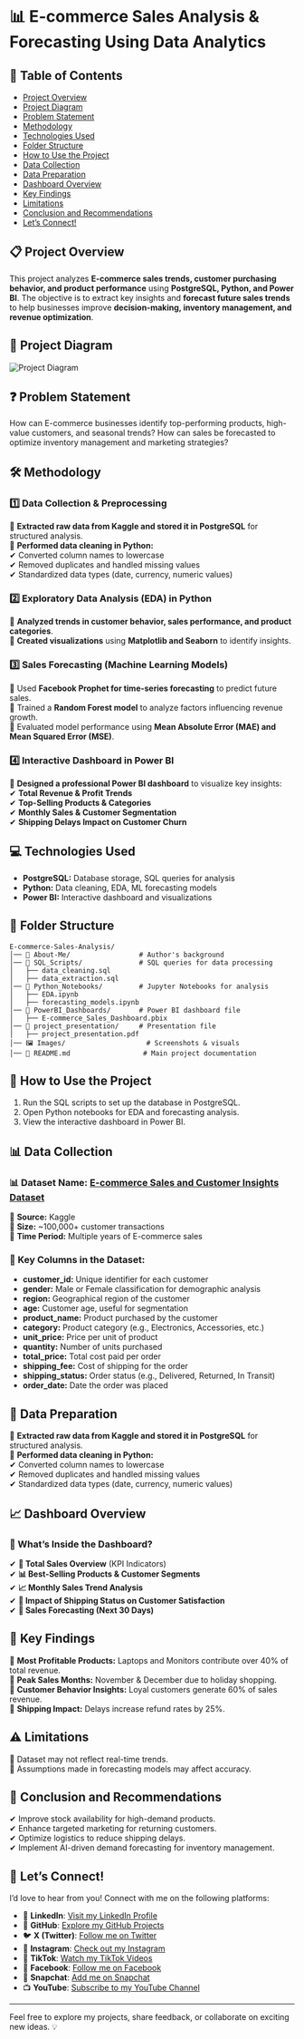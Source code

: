 # 📊 E-commerce Sales Analysis & Forecasting Using Data Analytics  

## 📑 Table of Contents
- [Project Overview](#project-overview)
- [Project Diagram](#project-diagram)
- [Problem Statement](#problem-statement)
- [Methodology](#methodology)
- [Technologies Used](#technologies-used)
- [Folder Structure](#folder-structure)
- [How to Use the Project](#how-to-use-the-project)
- [Data Collection](#data-collection)
- [Data Preparation](#data-preparation)
- [Dashboard Overview](#dashboard-overview)
- [Key Findings](#key-findings)
- [Limitations](#limitations)
- [Conclusion and Recommendations](#conclusion-and-recommendations)
- [Let’s Connect!](#lets-connect)

## 📋 Project Overview  <a id="project-overview"></a>
This project analyzes **E-commerce sales trends, customer purchasing behavior, and product performance** using **PostgreSQL, Python, and Power BI**. The objective is to extract key insights and **forecast future sales trends** to help businesses improve **decision-making, inventory management, and revenue optimization**.  

## 📌 Project Diagram  <a id="project-diagram"></a>
![Project Diagram](https://github.com/TayyabInsights/PostgreSQL-Data-Analysis-Project/blob/main/E-commerce-Sales-Analysis-%26-Forecasting-Using-Data-Analytics-Project%20/Images/diagram.png)

## ❓ Problem Statement  <a id="problem-statement"></a>
How can E-commerce businesses identify top-performing products, high-value customers, and seasonal trends? How can sales be forecasted to optimize inventory management and marketing strategies?

## 🛠 Methodology  <a id="methodology"></a>
### 1️⃣ Data Collection & Preprocessing  
📌 **Extracted raw data from Kaggle and stored it in PostgreSQL** for structured analysis.  
📌 **Performed data cleaning in Python:**  
   ✔ Converted column names to lowercase  
   ✔ Removed duplicates and handled missing values  
   ✔ Standardized data types (date, currency, numeric values)  

### 2️⃣ Exploratory Data Analysis (EDA) in Python  
📌 **Analyzed trends in customer behavior, sales performance, and product categories**.  
📌 **Created visualizations** using **Matplotlib and Seaborn** to identify insights.  

### 3️⃣ Sales Forecasting (Machine Learning Models)  
📌 Used **Facebook Prophet for time-series forecasting** to predict future sales.  
📌 Trained a **Random Forest model** to analyze factors influencing revenue growth.  
📌 Evaluated model performance using **Mean Absolute Error (MAE) and Mean Squared Error (MSE)**.  

### 4️⃣ Interactive Dashboard in Power BI  
📌 **Designed a professional Power BI dashboard** to visualize key insights:  
✔ **Total Revenue & Profit Trends**  
✔ **Top-Selling Products & Categories**  
✔ **Monthly Sales & Customer Segmentation**  
✔ **Shipping Delays Impact on Customer Churn**  

## 💻 Technologies Used  <a id="technologies-used"></a>
- **PostgreSQL:** Database storage, SQL queries for analysis  
- **Python:** Data cleaning, EDA, ML forecasting models  
- **Power BI:** Interactive dashboard and visualizations  

## 📂 Folder Structure  <a id="folder-structure"></a>
```
E-commerce-Sales-Analysis/
│── 📄 About-Me/                 # Author's background
│── 📄 SQL_Scripts/              # SQL queries for data processing
│   ├── data_cleaning.sql
│   ├── data_extraction.sql
│── 📄 Python_Notebooks/         # Jupyter Notebooks for analysis
│   ├── EDA.ipynb
│   ├── forecasting_models.ipynb
│── 📄 PowerBI_Dashboards/       # Power BI dashboard file
│   ├── E-commerce_Sales_Dashboard.pbix
│── 📄 project_presentation/     # Presentation file
│   ├── project_presentation.pdf
│── 🖼️ Images/                    # Screenshots & visuals
│── 📝 README.md                  # Main project documentation
```

## 📝 How to Use the Project  <a id="how-to-use-the-project"></a>
1. Run the SQL scripts to set up the database in PostgreSQL.
2. Open Python notebooks for EDA and forecasting analysis.
3. View the interactive dashboard in Power BI.

## 📊 Data Collection  <a id="data-collection"></a>
### 📊 Dataset Name: [E-commerce Sales and Customer Insights Dataset](https://www.kaggle.com/datasets/refiaozturk/e-commerce-sales)  
📌 **Source:** Kaggle  
📌 **Size:** ~100,000+ customer transactions  
📌 **Time Period:** Multiple years of E-commerce sales  

### 📝 Key Columns in the Dataset:  
- **customer_id:** Unique identifier for each customer  
- **gender:** Male or Female classification for demographic analysis  
- **region:** Geographical region of the customer  
- **age:** Customer age, useful for segmentation  
- **product_name:** Product purchased by the customer  
- **category:** Product category (e.g., Electronics, Accessories, etc.)  
- **unit_price:** Price per unit of product  
- **quantity:** Number of units purchased  
- **total_price:** Total cost paid per order  
- **shipping_fee:** Cost of shipping for the order  
- **shipping_status:** Order status (e.g., Delivered, Returned, In Transit)  
- **order_date:** Date the order was placed  

## 🧹 Data Preparation  <a id="data-preparation"></a>
📌 **Extracted raw data from Kaggle and stored it in PostgreSQL** for structured analysis.  
📌 **Performed data cleaning in Python:**  
✔ Converted column names to lowercase  
✔ Removed duplicates and handled missing values  
✔ Standardized data types (date, currency, numeric values)  

## 📈 Dashboard Overview  <a id="dashboard-overview"></a>
### 👀 What’s Inside the Dashboard?  
✔ **📌 Total Sales Overview** (KPI Indicators)  
✔ **📊 Best-Selling Products & Customer Segments**  
✔ **📈 Monthly Sales Trend Analysis**  
✔ **🚚 Impact of Shipping Status on Customer Satisfaction**  
✔ **🔮 Sales Forecasting (Next 30 Days)**  

## 🔑 Key Findings  <a id="key-findings"></a>
📌 **Most Profitable Products:** Laptops and Monitors contribute over 40% of total revenue.  
📌 **Peak Sales Months:** November & December due to holiday shopping.  
📌 **Customer Behavior Insights:** Loyal customers generate 60% of sales revenue.  
📌 **Shipping Impact:** Delays increase refund rates by 25%.  

## ⚠ Limitations  <a id="limitations"></a>
📌 Dataset may not reflect real-time trends.  
📌 Assumptions made in forecasting models may affect accuracy.  

## 🎯 Conclusion and Recommendations  <a id="conclusion-and-recommendations"></a>
✔ Improve stock availability for high-demand products.  
✔ Enhance targeted marketing for returning customers.  
✔ Optimize logistics to reduce shipping delays.  
✔ Implement AI-driven demand forecasting for inventory management.  

## 🔗 Let’s Connect!  <a id="lets-connect"></a>

I’d love to hear from you! Connect with me on the following platforms:

- 🔗 **LinkedIn**: [Visit my LinkedIn Profile](https://www.linkedin.com/in/al-tayyab-bakhsh-908b84275/)
- 🐙 **GitHub**: [Explore my GitHub Projects](https://github.com/TayyabInsights)
- 🐦 **X (Twitter)**: [Follow me on Twitter](https://twitter.com/TayyabInsights)
- 📸 **Instagram**: [Check out my Instagram](https://www.instagram.com/TayyabInsights/)
- 🎵 **TikTok**: [Watch my TikTok Videos](https://www.tiktok.com/@tayyabinsights)
- 📘 **Facebook**: [Follow me on Facebook](https://www.facebook.com/tayyabinsights)
- 👻 **Snapchat**: [Add me on Snapchat](https://www.snapchat.com/add/tayyabinsights)
- 📺 **YouTube**: [Subscribe to my YouTube Channel](https://www.youtube.com/@TayyabInsights?sub_confirmation=1)

---

Feel free to explore my projects, share feedback, or collaborate on exciting new ideas. 💡
